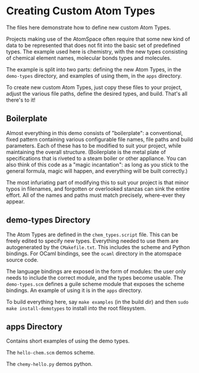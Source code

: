 
Creating Custom Atom Types
==========================
The files here demonstrate how to define new custom Atom Types.

Projects making use of the AtomSpace often require that some new kind
of data to be represented that does not fit into the basic set of
predefined types. The example used here is chemistry, with the new types
consisting of chemical element names, molecular bonds types and
molecules.

The example is split into two parts: defining the new Atom Types, in
the `demo-types` directory, and examples of using them, in the `apps`
directory.

To create new custom Atom Types, just copy these files to your project,
adjust the various file paths, define the desired types, and build.
That's all there's to it!

Boilerplate
-----------
Almost everything in this demo consists of "boilerplate": a conventional,
fixed pattern containing various configurable file names, file paths and
build parameters. Each of these has to be modified to suit your project,
while maintaining the overall structure.  (Boilerplate is the metal plate
of specifications that is riveted to a steam boiler or other appliance.
You can also think of this code as a "magic incantation": as long as you
stick to the general formula, magic will happen, and everything will be
built correctly.)

The most infuriating part of modifying this to suit your project is that
minor typos in filenames, and forgotten or overlooked stanzas can sink
the entire effort.  All of the names and paths must match precisely,
where-ever they appear.

demo-types Directory
--------------------
The Atom Types are defined in the `chem_types.script` file. This can be
freely edited to specify new types. Everything needed to use them are
autogenerated by the `CMakefile.txt`. This includes the scheme and Python
bindings. For OCaml bindings, see the `ocaml` directory in the atomspace
source code.

The language bindings are exposed in the form of modules: the user only
needs to include the correct module, and the types become usable. The
`demo-types.scm` defines a guile scheme module that exposes the scheme
bindings.  An example of using it is in the `apps` directory.

To build everything here, say `make examples` (in the build dir) and
then `sudo make install-demotypes` to install into the root filesystem.

apps Directory
--------------
Contains short examples of using the demo types.

The `hello-chem.scm` demos scheme.

The `chemy-hello.py` demos python.
